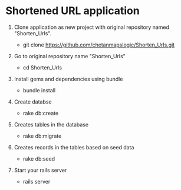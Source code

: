 # Shortened URL application

1. Clone application as new project with original repository named "Shorten_Urls".

	 - git clone https://github.com/chetanmapslogic/Shorten_Urls.git

2. Go to original repository name "Shorten_Urls"

	 - cd Shorten_Urls

3. Install gems and dependencies using bundle

	 - bundle install

4. Create databse

	 - rake db:create

5. Creates tables in the database

	 - rake db:migrate

6. Creates records in the tables based on seed data

	 - rake db:seed

7. Start your rails server

	 - rails server